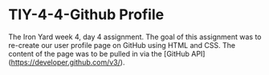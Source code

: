 # TIY-4-4-Github Profile

The Iron Yard week 4, day 4 assignment.  The goal of this assignment was to re-create our user profile page on GitHub using HTML and CSS. The content of the page was to be pulled in via the [GitHub API] (https://developer.github.com/v3/).